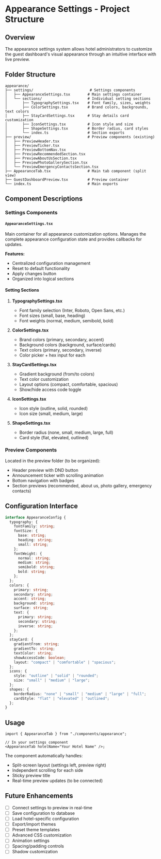 # Appearance Settings - Project Structure

## Overview

The appearance settings system allows hotel administrators to customize the guest dashboard's visual appearance through an intuitive interface with live preview.

## Folder Structure

```
appearance/
├── settings/                          # Settings components
│   ├── AppearanceSettings.tsx        # Main settings container
│   └── sections/                     # Individual setting sections
│       ├── TypographySettings.tsx    # Font family, sizes, weights
│       ├── ColorSettings.tsx         # Brand colors, backgrounds, text colors
│       ├── StayCardSettings.tsx      # Stay details card customization
│       ├── IconSettings.tsx          # Icon style and size
│       ├── ShapeSettings.tsx         # Border radius, card styles
│       └── index.ts                  # Section exports
├── preview/                          # Preview components (existing)
│   ├── PreviewHeader.tsx
│   ├── PreviewTicker.tsx
│   ├── PreviewBottomNav.tsx
│   ├── PreviewRecommendedSection.tsx
│   ├── PreviewAboutUsSection.tsx
│   ├── PreviewPhotoGallerySection.tsx
│   └── PreviewEmergencyContactsSection.tsx
├── AppearanceTab.tsx                 # Main tab component (split view)
├── GuestDashboardPreview.tsx         # Preview container
└── index.ts                          # Main exports
```

## Component Descriptions

### Settings Components

#### `AppearanceSettings.tsx`

Main container for all appearance customization options. Manages the complete appearance configuration state and provides callbacks for updates.

**Features:**

- Centralized configuration management
- Reset to default functionality
- Apply changes button
- Organized into logical sections

#### Setting Sections

1. **TypographySettings.tsx**

   - Font family selection (Inter, Roboto, Open Sans, etc.)
   - Font sizes (small, base, heading)
   - Font weights (normal, medium, semibold, bold)

2. **ColorSettings.tsx**

   - Brand colors (primary, secondary, accent)
   - Background colors (background, surface/cards)
   - Text colors (primary, secondary, inverse)
   - Color picker + hex input for each

3. **StayCardSettings.tsx**

   - Gradient background (from/to colors)
   - Text color customization
   - Layout options (compact, comfortable, spacious)
   - Show/hide access code toggle

4. **IconSettings.tsx**

   - Icon style (outline, solid, rounded)
   - Icon size (small, medium, large)

5. **ShapeSettings.tsx**
   - Border radius (none, small, medium, large, full)
   - Card style (flat, elevated, outlined)

### Preview Components

Located in the preview folder (to be organized):

- Header preview with DND button
- Announcement ticker with scrolling animation
- Bottom navigation with badges
- Section previews (recommended, about us, photo gallery, emergency contacts)

## Configuration Interface

```typescript
interface AppearanceConfig {
  typography: {
    fontFamily: string;
    fontSize: {
      base: string;
      heading: string;
      small: string;
    };
    fontWeight: {
      normal: string;
      medium: string;
      semibold: string;
      bold: string;
    };
  };
  colors: {
    primary: string;
    secondary: string;
    accent: string;
    background: string;
    surface: string;
    text: {
      primary: string;
      secondary: string;
      inverse: string;
    };
  };
  stayCard: {
    gradientFrom: string;
    gradientTo: string;
    textColor: string;
    showAccessCode: boolean;
    layout: "compact" | "comfortable" | "spacious";
  };
  icons: {
    style: "outline" | "solid" | "rounded";
    size: "small" | "medium" | "large";
  };
  shapes: {
    borderRadius: "none" | "small" | "medium" | "large" | "full";
    cardStyle: "flat" | "elevated" | "outlined";
  };
}
```

## Usage

```tsx
import { AppearanceTab } from "./components/appearance";

// In your settings component
<AppearanceTab hotelName="Your Hotel Name" />;
```

The component automatically handles:

- Split-screen layout (settings left, preview right)
- Independent scrolling for each side
- Sticky preview title
- Real-time preview updates (to be connected)

## Future Enhancements

- [ ] Connect settings to preview in real-time
- [ ] Save configuration to database
- [ ] Load hotel-specific configuration
- [ ] Export/import themes
- [ ] Preset theme templates
- [ ] Advanced CSS customization
- [ ] Animation settings
- [ ] Spacing/padding controls
- [ ] Shadow customization
